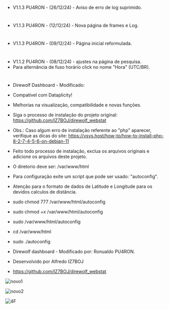 * V1.1.3 PU4RON - (26/12/24) - Aviso de erro de log suprimido. 
#

* V1.1.3 PU4RON - (12/12/24) - Nova página de frames e Log.
#

* V1.1.3 PU4RON - (09/12/24) - Página inicial reformulada.
#

* V1.1.2 PU4RON - (08/12/24) - ajustes na página de pesquisa.
* Para  alternância de fuso horário click no nome "Hora" (UTC/BR).
#

* Direwolf Dashboard - Modificado:
  
* Compatível com Dataplicity!
  
* Melhorias na visualização, compatibilidade e novas funções.
  
* Siga o processo de instalação do projeto original: https://github.com/IZ7BOJ/direwolf_webstat
* Obs.: Caso algum erro de instalação referente ao "php" aparecer, verifique as dicas do site: https://vsys.host/how-to/how-to-install-php-8-2-7-4-5-6-on-debian-11
* Feito todo processo de instalação, exclua os arquivos originais e adicione os arquivos deste projeto.
* O diretorio deve ser: /var/www/html
* Para configuração exite um script que pode ser usado: "autoconfig".

* Atenção para o formato de dados de Latitude e Longitude para os devidos calculos de distância.

* sudo chmod 777 /var/www/html/autoconfig
* sudo chmod +x  /var/www/html/autoconfig
* sudo /var/www/html/autoconfig
* cd /var/www/html
* sudo ./autoconfig

* Direwolf dashboard - Modificado por: Ronualdo PU4RON. 
* Desenvolvido por Alfredo IZ7BOJ
* https://github.com/IZ7BOJ/direwolf_webstat

![novo1](https://github.com/user-attachments/assets/a0afb6cd-61e8-4467-b7fe-d70a69e54b00)

![novo2](https://github.com/user-attachments/assets/235b3f11-2631-4915-9f57-8f11254dec06)

![4F](https://github.com/user-attachments/assets/c1a17bb4-1ae3-4b62-a31d-2f7d58c65b98)
